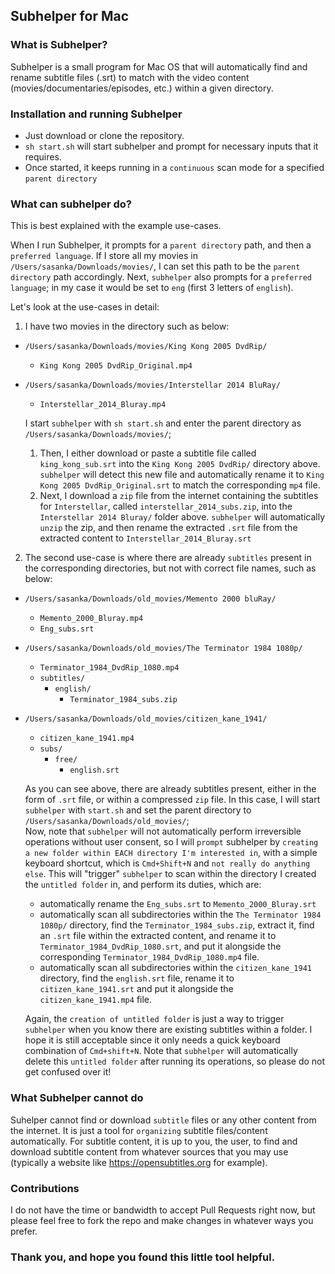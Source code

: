 ## Subhelper for Mac

### What is Subhelper?
Subhelper is a small program for Mac OS that will automatically find and rename subtitle files (.srt) to match with the video content (movies/documentaries/episodes, etc.) within a given directory.


### Installation and running Subhelper
- Just download or clone the repository.
- `sh start.sh` will start subhelper and prompt for necessary inputs that it requires.
- Once started, it keeps running in a `continuous` scan mode for a specified `parent directory`


### What can subhelper do?
This is best explained with the example use-cases.

When I run Subhelper, it prompts for a `parent directory` path, and then a `preferred language`. If I store all my movies in `/Users/sasanka/Downloads/movies/`, I can set this path to be the `parent directory` path accordingly.
Next, `subhelper` also prompts for a `preferred language`; in my case it would be set to `eng` (first 3 letters of `english`).

Let's look at the use-cases in detail:

1. I have two movies in the directory such as below: 
  - `/Users/sasanka/Downloads/movies/King Kong 2005 DvdRip/`
    - `King Kong 2005 DvdRip_Original.mp4`
- `/Users/sasanka/Downloads/movies/Interstellar 2014 BluRay/`
  - `Interstellar_2014_Bluray.mp4`

  I start `subhelper` with `sh start.sh` and enter the parent directory as `/Users/sasanka/Downloads/movies/`;
  1. Then, I either download or paste a subtitle file called
  `king_kong_sub.srt` into the `King Kong 2005 DvdRip/` directory above. `subhelper` will detect this new file and automatically rename it to `King Kong 2005 DvdRip_Original.srt` to match the corresponding `mp4` file.
  2. Next, I download a `zip` file from the internet containing the subtitles for `Interstellar`, called `interstellar_2014_subs.zip`, into the `Interstellar 2014 Bluray/` folder above. `subhelper` will automatically `unzip` the zip, and then rename the extracted `.srt` file from the extracted content to `Interstellar_2014_Bluray.srt`


2. The second use-case is where there are already `subtitles` present in the corresponding directories, but not with correct file names, such as below:

- `/Users/sasanka/Downloads/old_movies/Memento 2000 bluRay/`
  - `Memento_2000_Bluray.mp4`
  - `Eng_subs.srt`

- `/Users/sasanka/Downloads/old_movies/The Terminator 1984 1080p/`
  - `Terminator_1984_DvdRip_1080.mp4`
  - `subtitles/`
    - `english/`
      - `Terminator_1984_subs.zip`

- `/Users/sasanka/Downloads/old_movies/citizen_kane_1941/`
  - `citizen_kane_1941.mp4`
  - `subs/`
    - `free/`
      - `english.srt`

  As you can see above, there are already subtitles present, either in the form of `.srt` file, or within a compressed `zip` file. 
  In this case, I will start `subhelper` with `start.sh` and set the parent directory to `/Users/sasanka/Downloads/old_movies/`;  
  Now, note that `subhelper` will not automatically perform irreversible operations without user consent, so I will `prompt` subhelper by `creating a new folder within EACH directory I'm interested in`, with a simple keyboard shortcut, which is `Cmd+Shift+N` and `not really do anything else`. This will "trigger" `subhelper` to scan within the directory I created the `untitled folder` in, and perform its duties, which are:
  - automatically rename the `Eng_subs.srt` to `Memento_2000_Bluray.srt`
  - automatically scan all subdirectories within the `The Terminator 1984 1080p/` directory, find the `Terminator_1984_subs.zip`, extract it, find an `.srt` file within the extracted content, and rename it to `Terminator_1984_DvdRip_1080.srt`, and put it alongside the corresponding `Terminator_1984_DvdRip_1080.mp4` file.
  - automatically scan all subdirectories within the `citizen_kane_1941` directory, find the `english.srt` file, rename it to `citizen_kane_1941.srt` and put it alongside the `citizen_kane_1941.mp4` file.


  Again, the `creation of untitled folder` is just a way to trigger `subhelper` when you know there are existing subtitles within a folder. I hope it is still acceptable since it only needs a quick keyboard combination of `Cmd+shift+N`. Note that `subhelper` will automatically delete this `untitled folder` after running its operations, so please do not get confused over it!

### What Subhelper cannot do
Suhelper cannot find or download `subtitle` files or any other content from the internet. It is just a tool for `organizing` subtitle files/content automatically. For subtitle content, it is up to you, the user, to find and download subtitle content from whatever sources that you may use (typically a website like https://opensubtitles.org for example).


### Contributions
I do not have the time or bandwidth to accept Pull Requests right now, but please feel free to fork the repo and make changes in whatever ways you prefer.

### Thank you, and hope you found this little tool helpful.
